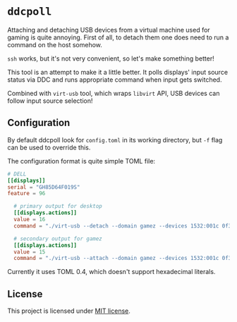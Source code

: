 # `ddcpoll`

Attaching and detaching USB devices from a virtual machine used for gaming is quite annoying.
First of all, to detach them one does need to run a command on the host somehow.

`ssh` works, but it's not very convenient, so let's make something better!

This tool is an attempt to make it a little better. It polls displays' input source status via DDC
and runs appropriate command when input gets switched.

Combined with `virt-usb` tool, which wraps `libvirt` API, USB devices can follow input source selection!

## Configuration

By default ddcpoll look for `config.toml` in its working directory, but `-f` flag can be used to override this.

The configuration format is quite simple TOML file:

```toml
# DELL
[[displays]]
serial = "GH85D64F019S"
feature = 96

  # primary output for desktop
  [[displays.actions]]
  value = 16
  command = "./virt-usb --detach --domain gamez --devices 1532:001c 0f39:0825"

  # secondary output for gamez
  [[displays.actions]]
  value = 15
  command = "./virt-usb --attach --domain gamez --devices 1532:001c 0f39:0825"
```

Currently it uses TOML 0.4, which doesn't support hexadecimal literals.

## License

This project is licensed under [MIT license](LICENSE).
